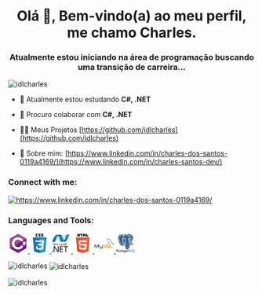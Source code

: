<h1 align="center">Olá 👋, Bem-vindo(a) ao meu perfil, me chamo Charles.</h1>
<h3 align="center">Atualmente estou iniciando na área de programação buscando uma transição de carreira...</h3>

<p align="left"> <img src="https://komarev.com/ghpvc/?username=idlcharles&label=Profile%20views&color=0e75b6&style=flat" alt="idlcharles" /> </p>

- 🌱 Atualmente estou estudando **C#, .NET**

- 👯 Procuro colaborar com **C#, .NET**

- 👨‍💻 Meus Projetos [https://github.com/idlcharles](https://github.com/idlcharles)

- 📄 Sobre mim: [https://www.linkedin.com/in/charles-dos-santos-0119a4169/](https://www.linkedin.com/in/charles-santos-dev/)

<h3 align="left">Connect with me:</h3>
<p align="left">
<a href="https://linkedin.com/in/https://www.linkedin.com/in/charles-dos-santos-0119a4169/" target="blank"><img align="center" src="https://raw.githubusercontent.com/rahuldkjain/github-profile-readme-generator/master/src/images/icons/Social/linked-in-alt.svg" alt="https://www.linkedin.com/in/charles-dos-santos-0119a4169/" height="30" width="40" /></a>
</p>

<h3 align="left">Languages and Tools:</h3>
<p align="left"> <a href="https://www.w3schools.com/cs/" target="_blank" rel="noreferrer"> <img src="https://raw.githubusercontent.com/devicons/devicon/master/icons/csharp/csharp-original.svg" alt="csharp" width="40" height="40"/> </a> <a href="https://www.w3schools.com/css/" target="_blank" rel="noreferrer"> <img src="https://raw.githubusercontent.com/devicons/devicon/master/icons/css3/css3-original-wordmark.svg" alt="css3" width="40" height="40"/> </a> <a href="https://dotnet.microsoft.com/" target="_blank" rel="noreferrer"> <img src="https://raw.githubusercontent.com/devicons/devicon/master/icons/dot-net/dot-net-original-wordmark.svg" alt="dotnet" width="40" height="40"/> </a> <a href="https://www.w3.org/html/" target="_blank" rel="noreferrer"> <img src="https://raw.githubusercontent.com/devicons/devicon/master/icons/html5/html5-original-wordmark.svg" alt="html5" width="40" height="40"/> </a> <a href="https://www.mysql.com/" target="_blank" rel="noreferrer"> <img src="https://raw.githubusercontent.com/devicons/devicon/master/icons/mysql/mysql-original-wordmark.svg" alt="mysql" width="40" height="40"/> </a> <a href="https://www.postgresql.org" target="_blank" rel="noreferrer"> <img src="https://raw.githubusercontent.com/devicons/devicon/master/icons/postgresql/postgresql-original-wordmark.svg" alt="postgresql" width="40" height="40"/> </a> </p>

<p><img align="left" src="https://github-readme-stats.vercel.app/api/top-langs?username=idlcharles&show_icons=true&theme=github_dark&title_color=ffffff&text_color=ffffff&bg_color=000000&locale=en&layout=compact" alt="idlcharles" /></p>

<p>&nbsp;<img align="center" src="https://github-readme-stats.vercel.app/api?username=idlcharles&show_icons=true&theme=github_darkk&title_color=ffffff&text_color=ffffff&bg_color=000000&locale=en" alt="idlcharles" /></p>

<p><img align="center" src="https://github-readme-streak-stats.herokuapp.com/?user=idlcharles&theme=dark" alt="idlcharles" /></p>

